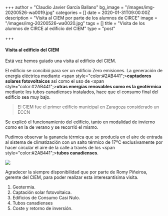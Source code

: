 +++
author = "Claudio Javier García Ballano"
bg_image = "/images/img-20200526-wa0019.jpg"
categories = []
date = 2020-01-31T09:00:00Z
description = "Visita al CIEM por parte de los alumnos de CIRCE"
image = "/images/img-20200526-wa0020.jpg"
tags = []
title = "Visita de los alumnos de CIRCE al edificio del CIEM"
type = "post"

+++
#### Visita al edificio del CIEM

Está vez hemos guiado una visita al edificio del CIEM.

El edificio se concibió para ser un edificio Zero emisiones. La generación de energía eléctrica mediante <span style="color:#2AB441";>**captadores solares fotovoltaicos**</span> así como el uso de <span style="color:#2AB441";>**otras energías renovables como es la geotérmica**</span> mediante los tubos canadienses instalados, hace que el consumo final del edificio sea muy bajo.

> El CIEM fue el primer edificio municipal en Zaragoza considerado un ECCN

Se explicó el funcionamiento del edificio, tanto en modalidad de invierno como en la de verano y se recorrió el mismo.

Pudimos observar la ganancia térmica que se producía en el aire de entrada al sistema de climatización con un salto térmico de 17ºC exclusivamente por hacer circular el aire de la calle a través de los <span style="color:#2AB441";>**tubos canadienses**</span>.

![](/images/img-20200526-wa0019.jpg)

Agradecer la siempre disponibilidad que por parte de Romy Piñeiroa, gerente del CIEM, para poder realizar esta interesantísima visita.

1. Geotermia.
2. Captación solar fotovoltaica.
3. Edificios de Consumo Casi Nulo.
4. Tubos canadienses
5. Coste y retorno de inversión.
